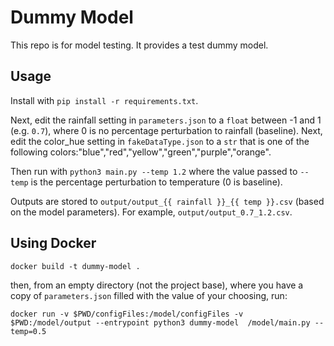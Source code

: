 # Dummy Model

This repo is for model testing. It provides a test dummy model.

## Usage

Install with `pip install -r requirements.txt`.

Next, edit the rainfall setting in `parameters.json` to a `float` between -1 and 1 (e.g. `0.7`), where 0 is no percentage perturbation to rainfall (baseline).
Next, edit the color_hue setting in `fakeDataType.json` to a `str` that is one of the following colors:"blue","red","yellow","green","purple","orange".


Then run with `python3 main.py --temp 1.2` where the value passed to `--temp` is the percentage perturbation to temperature (0 is baseline).

Outputs are stored to `output/output_{{ rainfall }}_{{ temp }}.csv` (based on the model parameters). For example, `output/output_0.7_1.2.csv`.

## Using Docker

```
docker build -t dummy-model .
```

then, from an empty directory (not the project base), where you have a copy of `parameters.json` filled with the value of your choosing, run:

```
docker run -v $PWD/configFiles:/model/configFiles -v $PWD:/model/output --entrypoint python3 dummy-model  /model/main.py --temp=0.5
```
